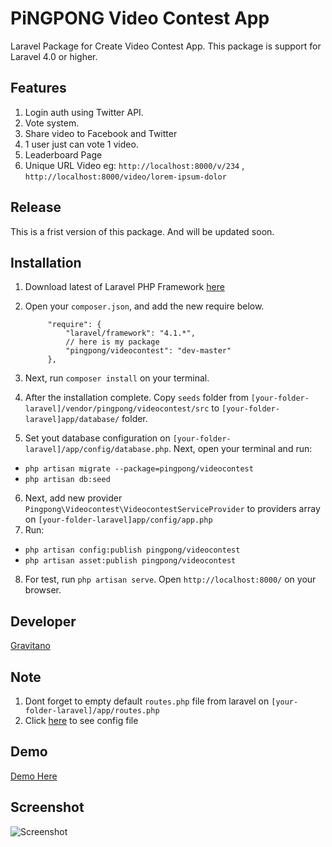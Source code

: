 PiNGPONG Video Contest App
============

Laravel Package for Create Video Contest App. This package is support for Laravel 4.0 or higher.

Features
---------
1. Login auth using Twitter API.
2. Vote system.
3. Share video  to Facebook and Twitter
4. 1 user just can vote 1 video.
5. Leaderboard Page
6. Unique URL Video eg: `http://localhost:8000/v/234` , `http://localhost:8000/video/lorem-ipsum-dolor`

Release
--------
This is a frist version of this package. And will be updated soon.

Installation
--------------
1. Download latest of Laravel PHP Framework [here](http://laravel.com)
2. Open your `composer.json`, and add the new require below.

    		"require": {
	    		"laravel/framework": "4.1.*",
	    		// here is my package
	    		"pingpong/videocontest": "dev-master"
    		},

3. Next, run `composer install` on your terminal.
4. After the installation complete. Copy `seeds` folder from `[your-folder-laravel]/vendor/pingpong/videocontest/src` to `[your-folder-laravel]app/database/` folder.
5. Set yout database configuration on `[your-folder-laravel]/app/config/database.php`. Next, open your terminal and run:
 - `php artisan migrate --package=pingpong/videocontest`
 - `php artisan db:seed`
6. Next, add new provider `Pingpong\Videocontest\VideocontestServiceProvider` to providers array on `[your-folder-laravel]app/config/app.php`
7. Run:
 - `php artisan config:publish pingpong/videocontest`
 - `php artisan asset:publish pingpong/videocontest`
8. For test, run `php artisan serve`. Open `http://localhost:8000/` on your browser. 


Developer
---------
[Gravitano](https://github.com/gravitano)

Note
---------
1. Dont forget to empty default `routes.php` file from laravel on `[your-folder-laravel]/app/routes.php`
2. Click [here](https://github.com/gravitano/videocontest/blob/master/src/config/app.php) to see config file

Demo
--------------
[Demo Here](http://demo.pingpong.web.id/videocontest)

Screenshot
--------------
![Screenshot](https://dl.dropboxusercontent.com/s/gvlamkf67ajlj0p/gallery.png)
